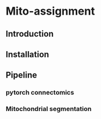 # Mito-assignment
## Introduction

## Installation
## Pipeline
### pytorch connectomics
### Mitochondrial segmentation

